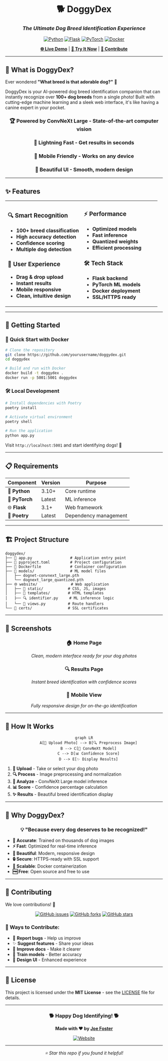 <div align="center">

# 🐕 DoggyDex
### *The Ultimate Dog Breed Identification Experience*

[![Python](https://img.shields.io/badge/Python-3.10+-3776AB?style=for-the-badge&logo=python&logoColor=white)](https://python.org)
[![Flask](https://img.shields.io/badge/Flask-000000?style=for-the-badge&logo=flask&logoColor=white)](https://flask.palletsprojects.com)
[![PyTorch](https://img.shields.io/badge/PyTorch-EE4C2C?style=for-the-badge&logo=pytorch&logoColor=white)](https://pytorch.org)
[![Docker](https://img.shields.io/badge/Docker-2496ED?style=for-the-badge&logo=docker&logoColor=white)](https://docker.com)

[**🌐 Live Demo**](https://www.josephfoster.me/doggydex) | [**📸 Try It Now**](#getting-started) | [**🤝 Contribute**](#contributing)

---

</div>

## 🎯 What is DoggyDex?

Ever wondered **"What breed is that adorable dog?"** 🤔

DoggyDex is your AI-powered dog breed identification companion that can instantly recognize over **100+ dog breeds** from a single photo! Built with cutting-edge machine learning and a sleek web interface, it's like having a canine expert in your pocket.

<div align="center">

### 🏆 **Powered by ConvNeXt Large** - State-of-the-art computer vision
### 🚀 **Lightning Fast** - Get results in seconds
### 📱 **Mobile Friendly** - Works on any device
### 🎨 **Beautiful UI** - Smooth, modern design

</div>

---

## ✨ Features

<table>
<tr>
<td width="50%">

### 🔍 **Smart Recognition**
- **100+ breed classification**
- **High accuracy detection**
- **Confidence scoring**
- **Multiple dog detection**

### 🎨 **User Experience**
- **Drag & drop upload**
- **Instant results**
- **Mobile responsive**
- **Clean, intuitive design**

</td>
<td width="50%">

### ⚡ **Performance**
- **Optimized models**
- **Fast inference**
- **Quantized weights**
- **Efficient processing**

### 🛠️ **Tech Stack**
- **Flask backend**
- **PyTorch ML models**
- **Docker deployment**
- **SSL/HTTPS ready**

</td>
</tr>
</table>

---

## 🚀 Getting Started

### 🐳 Quick Start with Docker

```bash
# Clone the repository
git clone https://github.com/yourusername/doggydex.git
cd doggydex

# Build and run with Docker
docker build -t doggydex .
docker run -p 5001:5001 doggydex
```

### 🛠️ Local Development

```bash
# Install dependencies with Poetry
poetry install

# Activate virtual environment
poetry shell

# Run the application
python app.py
```

Visit `http://localhost:5001` and start identifying dogs! 🎉

---

## 📋 Requirements

<div align="center">

| Component | Version | Purpose |
|-----------|---------|---------|
| 🐍 **Python** | 3.10+ | Core runtime |
| 🧠 **PyTorch** | Latest | ML inference |
| 🌐 **Flask** | 3.1+ | Web framework |
| 🔧 **Poetry** | Latest | Dependency management |

</div>

---

## 🏗️ Project Structure

```
doggydex/
├── 🐍 app.py                 # Application entry point
├── 🔧 pyproject.toml         # Project configuration
├── 🐳 Dockerfile             # Container configuration
├── 🧠 models/                # ML model files
│   ├── dognet-convnext_large.pth
│   └── dognext_large_quantized.pth
├── 🌐 website/               # Web application
│   ├── 🎨 static/           # CSS, JS, images
│   ├── 📄 templates/        # HTML templates
│   ├── 🔍 identifier.py     # ML inference logic
│   └── 🎯 views.py          # Route handlers
└── 🔐 certs/                # SSL certificates
```

---

## 🎨 Screenshots

<div align="center">

### 🏠 **Home Page**
*Clean, modern interface ready for your dog photos*

### 🔍 **Results Page**
*Instant breed identification with confidence scores*

### 📱 **Mobile View**
*Fully responsive design for on-the-go identification*

</div>

---

## 🤖 How It Works

<div align="center">

```mermaid
graph LR
    A[📸 Upload Photo] --> B[🔍 Preprocess Image]
    B --> C[🧠 ConvNeXt Model]
    C --> D[📊 Confidence Score]
    D --> E[✨ Display Results]
```

</div>

1. **📸 Upload** - Take or select your dog photo
2. **🔍 Process** - Image preprocessing and normalization
3. **🧠 Analyze** - ConvNeXt Large model inference
4. **📊 Score** - Confidence percentage calculation
5. **✨ Results** - Beautiful breed identification display

---

## 🌟 Why DoggyDex?

<div align="center">

### 💡 **"Because every dog deserves to be recognized!"**

</div>

- **🎯 Accurate**: Trained on thousands of dog images
- **⚡ Fast**: Optimized for real-time inference  
- **🎨 Beautiful**: Modern, responsive design
- **🔒 Secure**: HTTPS-ready with SSL support
- **🐳 Scalable**: Docker containerization
- **🆓 Free**: Open source and free to use

---

## 🤝 Contributing

We love contributions! 💖

<div align="center">

[![GitHub issues](https://img.shields.io/github/issues/yourusername/doggydex?style=flat-square)](https://github.com/yourusername/doggydex/issues)
[![GitHub forks](https://img.shields.io/github/forks/yourusername/doggydex?style=flat-square)](https://github.com/yourusername/doggydex/network)
[![GitHub stars](https://img.shields.io/github/stars/yourusername/doggydex?style=flat-square)](https://github.com/yourusername/doggydex/stargazers)

</div>

### 🎯 Ways to Contribute:
- 🐛 **Report bugs** - Help us improve
- ✨ **Suggest features** - Share your ideas  
- 📝 **Improve docs** - Make it clearer
- 🧠 **Train models** - Better accuracy
- 🎨 **Design UI** - Enhanced experience

---

## 📄 License

This project is licensed under the **MIT License** - see the [LICENSE](LICENSE) file for details.

---

<div align="center">

### 🐕 **Happy Dog Identifying!** 🐕

**Made with ❤️ by [Joe Foster](mailto:josephrfoster@protonmail.com)**

[![Website](https://img.shields.io/badge/Website-josephfoster.me-blue?style=for-the-badge)](https://josephfoster.me)

---

*⭐ Star this repo if you found it helpful!*

</div>